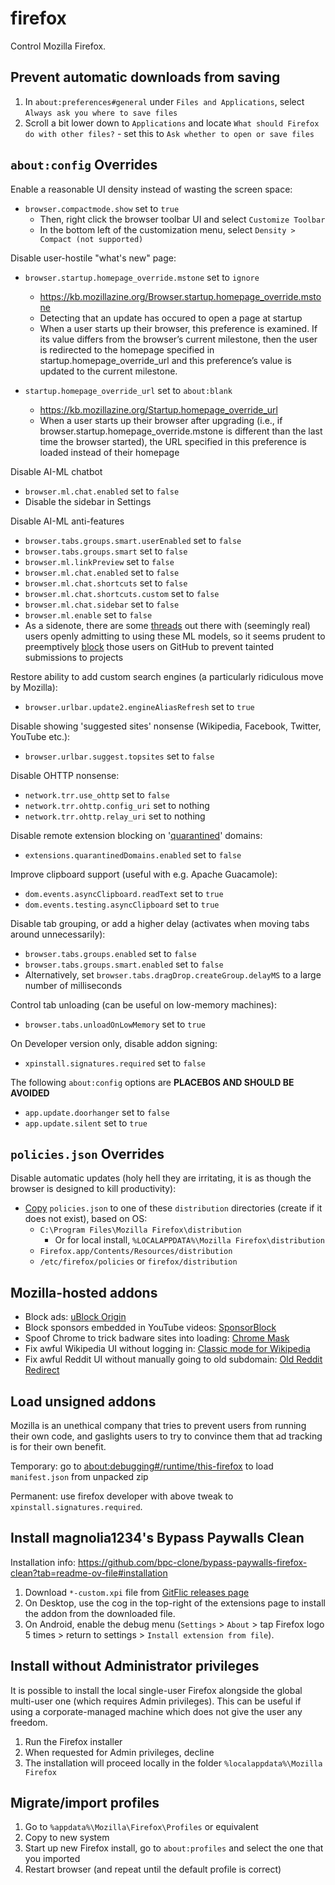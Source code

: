# firefox

Control Mozilla Firefox.

## Prevent automatic downloads from saving

1. In `about:preferences#general` under `Files and Applications`, select `Always ask you where to save files`
2. Scroll a bit lower down to `Applications` and locate `What should Firefox do with other files?` - set this to  `Ask whether to open or save files`

## `about:config` Overrides

Enable a reasonable UI density instead of wasting the screen space:

* `browser.compactmode.show` set to `true`
  * Then, right click the browser toolbar UI and select `Customize Toolbar`
  * In the bottom left of the customization menu, select `Density > Compact (not supported)`

Disable user-hostile "what's new" page:

* `browser.startup.homepage_override.mstone` set to `ignore`
  * https://kb.mozillazine.org/Browser.startup.homepage_override.mstone
  * Detecting that an update has occured to open a page at startup
  * When a user starts up their browser, this preference is examined. If its value differs from the browser’s current milestone, then the user is redirected to the homepage specified in startup.homepage_override_url and this preference’s value is updated to the current milestone.

* `startup.homepage_override_url` set to `about:blank`
  * https://kb.mozillazine.org/Startup.homepage_override_url
  * When a user starts up their browser after upgrading (i.e., if browser.startup.homepage_override.mstone is different than the last time the browser started), the URL specified in this preference is loaded instead of their homepage

Disable AI-ML chatbot

* `browser.ml.chat.enabled` set to `false`
* Disable the sidebar in Settings

Disable AI-ML anti-features

* `browser.tabs.groups.smart.userEnabled` set to `false`
* `browser.tabs.groups.smart` set to `false`
* `browser.ml.linkPreview` set to `false`
* `browser.ml.chat.enabled` set to `false`
* `browser.ml.chat.shortcuts` set to `false`
* `browser.ml.chat.shortcuts.custom` set to `false`
* `browser.ml.chat.sidebar` set to `false`
* `browser.ml.enable` set to `false`
* As a sidenote, there are some [threads](https://github.com/zen-browser/desktop/discussions/6236) out there with (seemingly real) users openly admitting to using these ML models, so it seems prudent to preemptively [block](https://github.com/settings/blocked_users) those users on GitHub to prevent tainted submissions to projects

Restore ability to add custom search engines (a particularly ridiculous move by Mozilla):

* `browser.urlbar.update2.engineAliasRefresh` set to `true`

Disable showing 'suggested sites' nonsense (Wikipedia, Facebook, Twitter, YouTube etc.):

* `browser.urlbar.suggest.topsites` set to `false`

Disable OHTTP nonsense:

* `network.trr.use_ohttp` set to `false`
* `network.trr.ohttp.config_uri` set to nothing
* `network.trr.ohttp.relay_uri` set to nothing

Disable remote extension blocking on '[quarantined](https://support.mozilla.org/kb/quarantined-domains)' domains:

* `extensions.quarantinedDomains.enabled` set to `false`

Improve clipboard support (useful with e.g. Apache Guacamole):

* `dom.events.asyncClipboard.readText` set to `true`
* `dom.events.testing.asyncClipboard` set to `true`

Disable tab grouping, or add a higher delay (activates when moving tabs around unnecessarily):

* `browser.tabs.groups.enabled` set to `false`
* `browser.tabs.groups.smart.enabled` set to `false`
* Alternatively, set `browser.tabs.dragDrop.createGroup.delayMS` to a large number of milliseconds

Control tab unloading (can be useful on low-memory machines):
* `browser.tabs.unloadOnLowMemory` set to `true`

On Developer version only, disable addon signing:

* `xpinstall.signatures.required` set to `false`

The following `about:config` options are **PLACEBOS AND SHOULD BE AVOIDED**

* `app.update.doorhanger` set to `false`
* `app.update.silent` set to `true`

## `policies.json` Overrides

Disable automatic updates (holy hell they are irritating, it is as though the browser is designed to kill productivity):

* [Copy](https://support.mozilla.org/en-US/kb/customizing-firefox-using-policiesjson) `policies.json` to one of these `distribution` directories (create if it does not exist), based on OS:
  * `C:\Program Files\Mozilla Firefox\distribution`
    * Or for local install, `%LOCALAPPDATA%\Mozilla Firefox\distribution`
  * `Firefox.app/Contents/Resources/distribution`
  * `/etc/firefox/policies` or `firefox/distribution`
## Mozilla-hosted addons

* Block ads: [uBlock Origin](https://addons.mozilla.org/firefox/addon/ublock-origin/)
* Block sponsors embedded in YouTube videos: [SponsorBlock](https://addons.mozilla.org/firefox/addon/sponsorblock/)
* Spoof Chrome to trick badware sites into loading: [Chrome Mask](https://addons.mozilla.org/firefox/addon/chrome-mask/)
* Fix awful Wikipedia UI without logging in: [Classic mode for Wikipedia](https://addons.mozilla.org/firefox/addon/classic-wikipedia/)
* Fix awful Reddit UI without manually going to old subdomain: [Old Reddit Redirect](https://addons.mozilla.org/en-CA/firefox/addon/old-reddit-redirect/)

## Load unsigned addons

Mozilla is an unethical company that tries to prevent users from running their own code, and gaslights users to try to convince them that ad tracking is for their own benefit.

Temporary: go to [about:debugging#/runtime/this-firefox](about:debugging#/runtime/this-firefox) to load `manifest.json` from unpacked zip

Permanent: use firefox developer with above tweak to `xpinstall.signatures.required`.

## Install magnolia1234's Bypass Paywalls Clean

Installation info: https://github.com/bpc-clone/bypass-paywalls-firefox-clean?tab=readme-ov-file#installation

1. Download `*-custom.xpi` file from [GitFlic releases page](https://gitflic.ru/project/magnolia1234/bpc_uploads)
2. On Desktop, use the cog in the top-right of the extensions page to install the addon from the downloaded file.
3. On Android, enable the debug menu (`Settings` > `About` > tap Firefox logo 5 times > return to settings > `Install extension from file`).

## Install without Administrator privileges

It is possible to install the local single-user Firefox alongside the global multi-user one (which requires Admin privileges). This can be useful if using a corporate-managed machine which does not give the user any freedom.

1. Run the Firefox installer
2. When requested for Admin privileges, decline
3. The installation will proceed locally in the folder `%localappdata%\Mozilla Firefox`

## Migrate/import profiles

1. Go to `%appdata%\Mozilla\Firefox\Profiles` or equivalent
2. Copy to new system
3. Start up new Firefox install, go to `about:profiles` and select the one that you imported
4. Restart browser (and repeat until the default profile is correct)
